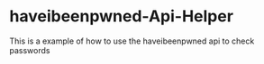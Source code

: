# haveibeenpwned-Api-Helper
This is a example of how to use the haveibeenpwned api to check passwords

